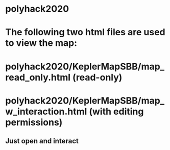 # polyhack2020
# The following two html files are used to view the map:
# polyhack2020/KeplerMapSBB/map_read_only.html (read-only)
# polyhack2020/KeplerMapSBB/map_w_interaction.html (with editing permissions)

## Just open and interact
